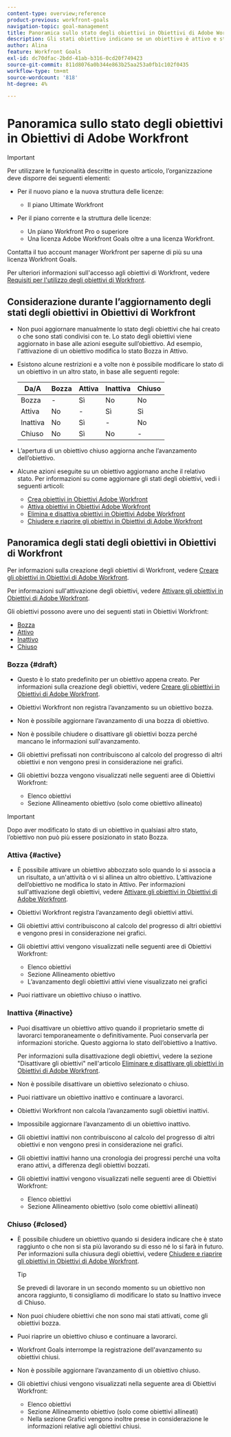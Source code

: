 ```yaml
---
content-type: overview;reference
product-previous: workfront-goals
navigation-topic: goal-management
title: Panoramica sullo stato degli obiettivi in Obiettivi di Adobe Workfront
description: Gli stati obiettivo indicano se un obiettivo è attivo e sta registrando l’avanzamento, oppure se è inattivo, bozza o già raggiunto.
author: Alina
feature: Workfront Goals
exl-id: dc70dfac-2bdd-41ab-b316-0cd20f749423
source-git-commit: 811d8076a0b344e863b25aa253a0fb1c102f0435
workflow-type: tm+mt
source-wordcount: '818'
ht-degree: 4%

---
```


# Panoramica sullo stato degli obiettivi in Obiettivi di Adobe Workfront

>[!IMPORTANT]
>
>Per utilizzare le funzionalità descritte in questo articolo, l’organizzazione deve disporre dei seguenti elementi:
>
>* Per il nuovo piano e la nuova struttura delle licenze:
>
>   * Il piano Ultimate Workfront
>    
>* Per il piano corrente e la struttura delle licenze:
>
>   * Un piano Workfront Pro o superiore
>   * Una licenza Adobe Workfront Goals oltre a una licenza Workfront.
>
>Contatta il tuo account manager Workfront per saperne di più su una licenza Workfront Goals.
> 
>Per ulteriori informazioni sull&#39;accesso agli obiettivi di Workfront, vedere [Requisiti per l&#39;utilizzo degli obiettivi di Workfront](/help/quicksilver/workfront-goals/goal-management/access-needed-for-wf-goals.md).

## Considerazione durante l’aggiornamento degli stati degli obiettivi in Obiettivi di Workfront

* Non puoi aggiornare manualmente lo stato degli obiettivi che hai creato o che sono stati condivisi con te. Lo stato degli obiettivi viene aggiornato in base alle azioni eseguite sull’obiettivo. Ad esempio, l&#39;attivazione di un obiettivo modifica lo stato Bozza in Attivo.
* Esistono alcune restrizioni e a volte non è possibile modificare lo stato di un obiettivo in un altro stato, in base alle seguenti regole:

  | Da/A | Bozza | Attiva | Inattiva | Chiuso |
  |---|---|---|---|---|
  | Bozza | - | Sì | No | No |
  | Attiva | No | - | Sì | Sì |
  | Inattiva | No | Sì | - | No |
  | Chiuso | No | Sì | No | - |

* L’apertura di un obiettivo chiuso aggiorna anche l’avanzamento dell’obiettivo.
* Alcune azioni eseguite su un obiettivo aggiornano anche il relativo stato. Per informazioni su come aggiornare gli stati degli obiettivi, vedi i seguenti articoli:

   * [Crea obiettivi in Obiettivi Adobe Workfront](../../workfront-goals/goal-management/create-goals.md)
   * [Attiva obiettivi in Obiettivi Adobe Workfront](../../workfront-goals/goal-management/activate-goals.md)
   * [Elimina e disattiva obiettivi in Obiettivi Adobe Workfront](../../workfront-goals/goal-management/delete-and-deactivate-goals.md)
   * [Chiudere e riaprire gli obiettivi in Obiettivi di Adobe Workfront](../../workfront-goals/goal-management/close-and-reopen-goals.md)

## Panoramica degli stati degli obiettivi in Obiettivi di Workfront

Per informazioni sulla creazione degli obiettivi di Workfront, vedere [Creare gli obiettivi in Obiettivi di Adobe Workfront](../../workfront-goals/goal-management/create-goals.md).

Per informazioni sull&#39;attivazione degli obiettivi, vedere [Attivare gli obiettivi in Obiettivi di Adobe Workfront](../../workfront-goals/goal-management/activate-goals.md).

Gli obiettivi possono avere uno dei seguenti stati in Obiettivi Workfront:

* [Bozza](#draft)
* [Attivo](#active)
* [Inattivo](#inactive)
* [Chiuso](#closed)

### Bozza {#draft}

* Questo è lo stato predefinito per un obiettivo appena creato. Per informazioni sulla creazione degli obiettivi, vedere [Creare gli obiettivi in Obiettivi di Adobe Workfront](../../workfront-goals/goal-management/create-goals.md).
* Obiettivi Workfront non registra l’avanzamento su un obiettivo bozza.
* Non è possibile aggiornare l’avanzamento di una bozza di obiettivo.
* Non è possibile chiudere o disattivare gli obiettivi bozza perché mancano le informazioni sull&#39;avanzamento.
* Gli obiettivi prefissati non contribuiscono al calcolo del progresso di altri obiettivi e non vengono presi in considerazione nei grafici.
* Gli obiettivi bozza vengono visualizzati nelle seguenti aree di Obiettivi Workfront:

   * Elenco obiettivi
   * Sezione Allineamento obiettivo (solo come obiettivo allineato)


>[!IMPORTANT]
>
>Dopo aver modificato lo stato di un obiettivo in qualsiasi altro stato, l’obiettivo non può più essere posizionato in stato Bozza.

### Attiva {#active}

* È possibile attivare un obiettivo abbozzato solo quando lo si associa a un risultato, a un&#39;attività o vi si allinea un altro obiettivo. L’attivazione dell’obiettivo ne modifica lo stato in Attivo. Per informazioni sull&#39;attivazione degli obiettivi, vedere [Attivare gli obiettivi in Obiettivi di Adobe Workfront](../../workfront-goals/goal-management/activate-goals.md).
* Obiettivi Workfront registra l’avanzamento degli obiettivi attivi.
* Gli obiettivi attivi contribuiscono al calcolo del progresso di altri obiettivi e vengono presi in considerazione nei grafici.
* Gli obiettivi attivi vengono visualizzati nelle seguenti aree di Obiettivi Workfront:

   * Elenco obiettivi
   * Sezione Allineamento obiettivo
   * L’avanzamento degli obiettivi attivi viene visualizzato nei grafici

* Puoi riattivare un obiettivo chiuso o inattivo.

### Inattiva {#inactive}

* Puoi disattivare un obiettivo attivo quando il proprietario smette di lavorarci temporaneamente o definitivamente. Puoi conservarla per informazioni storiche. Questo aggiorna lo stato dell’obiettivo a Inattivo.

  Per informazioni sulla disattivazione degli obiettivi, vedere la sezione &quot;Disattivare gli obiettivi&quot; nell&#39;articolo [Eliminare e disattivare gli obiettivi in Obiettivi di Adobe Workfront](../../workfront-goals/goal-management/delete-and-deactivate-goals.md).

* Non è possibile disattivare un obiettivo selezionato o chiuso.
* Puoi riattivare un obiettivo inattivo e continuare a lavorarci.
* Obiettivi Workfront non calcola l’avanzamento sugli obiettivi inattivi.
* Impossibile aggiornare l’avanzamento di un obiettivo inattivo.
* Gli obiettivi inattivi non contribuiscono al calcolo del progresso di altri obiettivi e non vengono presi in considerazione nei grafici.
* Gli obiettivi inattivi hanno una cronologia dei progressi perché una volta erano attivi, a differenza degli obiettivi bozzati.
* Gli obiettivi inattivi vengono visualizzati nelle seguenti aree di Obiettivi Workfront:

   * Elenco obiettivi
   * Sezione Allineamento obiettivo (solo come obiettivi allineati)

### Chiuso {#closed}

* È possibile chiudere un obiettivo quando si desidera indicare che è stato raggiunto o che non si sta più lavorando su di esso né lo si farà in futuro. Per informazioni sulla chiusura degli obiettivi, vedere [Chiudere e riaprire gli obiettivi in Obiettivi di Adobe Workfront](../../workfront-goals/goal-management/close-and-reopen-goals.md).

  >[!TIP]
  >
  >Se prevedi di lavorare in un secondo momento su un obiettivo non ancora raggiunto, ti consigliamo di modificare lo stato su Inattivo invece di Chiuso.

* Non puoi chiudere obiettivi che non sono mai stati attivati, come gli obiettivi bozza.
* Puoi riaprire un obiettivo chiuso e continuare a lavorarci.
* Workfront Goals interrompe la registrazione dell&#39;avanzamento su obiettivi chiusi.
* Non è possibile aggiornare l’avanzamento di un obiettivo chiuso.
* Gli obiettivi chiusi vengono visualizzati nella seguente area di Obiettivi Workfront:

   * Elenco obiettivi
   * Sezione Allineamento obiettivo (solo come obiettivi allineati)
   * Nella sezione Grafici vengono inoltre prese in considerazione le informazioni relative agli obiettivi chiusi.
